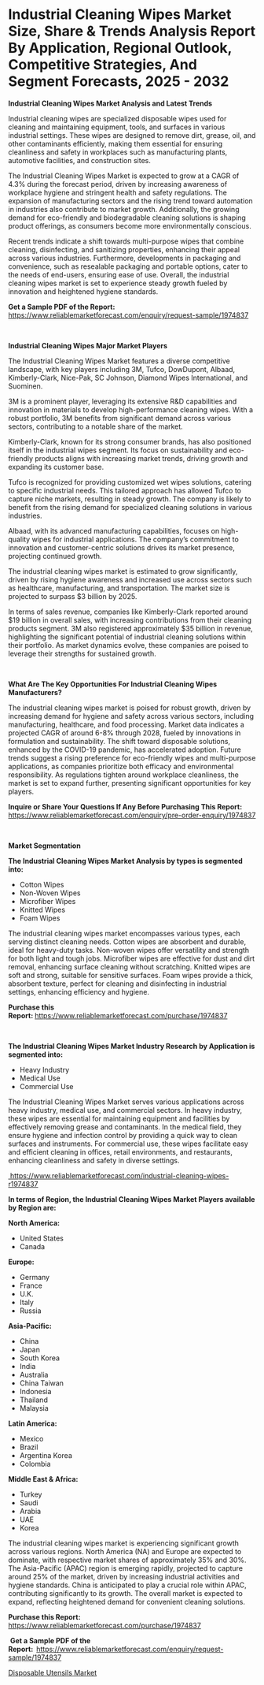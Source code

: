 <p><h1>Industrial Cleaning Wipes Market Size, Share & Trends Analysis Report By Application, Regional Outlook, Competitive Strategies, And Segment Forecasts, 2025 - 2032</h1></p><p><strong>Industrial Cleaning Wipes Market Analysis and Latest Trends</strong></p>
<p><p>Industrial cleaning wipes are specialized disposable wipes used for cleaning and maintaining equipment, tools, and surfaces in various industrial settings. These wipes are designed to remove dirt, grease, oil, and other contaminants efficiently, making them essential for ensuring cleanliness and safety in workplaces such as manufacturing plants, automotive facilities, and construction sites.</p><p>The Industrial Cleaning Wipes Market is expected to grow at a CAGR of 4.3% during the forecast period, driven by increasing awareness of workplace hygiene and stringent health and safety regulations. The expansion of manufacturing sectors and the rising trend toward automation in industries also contribute to market growth. Additionally, the growing demand for eco-friendly and biodegradable cleaning solutions is shaping product offerings, as consumers become more environmentally conscious.</p><p>Recent trends indicate a shift towards multi-purpose wipes that combine cleaning, disinfecting, and sanitizing properties, enhancing their appeal across various industries. Furthermore, developments in packaging and convenience, such as resealable packaging and portable options, cater to the needs of end-users, ensuring ease of use. Overall, the industrial cleaning wipes market is set to experience steady growth fueled by innovation and heightened hygiene standards.</p></p>
<p><strong>Get a Sample PDF of the Report:&nbsp;</strong> <a href="https://www.reliablemarketforecast.com/enquiry/request-sample/1974837?utm_campaign=1108&utm_medium=2&utm_source=Github&utm_content=ia&utm_term=08022025&utm_id=industrial-cleaning-wipes">https://www.reliablemarketforecast.com/enquiry/request-sample/1974837</a></p>
<p>&nbsp;</p>
<p><strong>Industrial Cleaning Wipes Major Market Players</strong></p>
<p><p>The Industrial Cleaning Wipes Market features a diverse competitive landscape, with key players including 3M, Tufco, DowDupont, Albaad, Kimberly-Clark, Nice-Pak, SC Johnson, Diamond Wipes International, and Suominen. </p><p>3M is a prominent player, leveraging its extensive R&D capabilities and innovation in materials to develop high-performance cleaning wipes. With a robust portfolio, 3M benefits from significant demand across various sectors, contributing to a notable share of the market.</p><p>Kimberly-Clark, known for its strong consumer brands, has also positioned itself in the industrial wipes segment. Its focus on sustainability and eco-friendly products aligns with increasing market trends, driving growth and expanding its customer base.</p><p>Tufco is recognized for providing customized wet wipes solutions, catering to specific industrial needs. This tailored approach has allowed Tufco to capture niche markets, resulting in steady growth. The company is likely to benefit from the rising demand for specialized cleaning solutions in various industries.</p><p>Albaad, with its advanced manufacturing capabilities, focuses on high-quality wipes for industrial applications. The company’s commitment to innovation and customer-centric solutions drives its market presence, projecting continued growth.</p><p>The industrial cleaning wipes market is estimated to grow significantly, driven by rising hygiene awareness and increased use across sectors such as healthcare, manufacturing, and transportation. The market size is projected to surpass $3 billion by 2025.</p><p>In terms of sales revenue, companies like Kimberly-Clark reported around $19 billion in overall sales, with increasing contributions from their cleaning products segment. 3M also registered approximately $35 billion in revenue, highlighting the significant potential of industrial cleaning solutions within their portfolio. As market dynamics evolve, these companies are poised to leverage their strengths for sustained growth.</p></p>
<p>&nbsp;</p>
<p><strong>What Are The Key Opportunities For Industrial Cleaning Wipes Manufacturers?</strong></p>
<p><p>The industrial cleaning wipes market is poised for robust growth, driven by increasing demand for hygiene and safety across various sectors, including manufacturing, healthcare, and food processing. Market data indicates a projected CAGR of around 6-8% through 2028, fueled by innovations in formulation and sustainability. The shift toward disposable solutions, enhanced by the COVID-19 pandemic, has accelerated adoption. Future trends suggest a rising preference for eco-friendly wipes and multi-purpose applications, as companies prioritize both efficacy and environmental responsibility. As regulations tighten around workplace cleanliness, the market is set to expand further, presenting significant opportunities for key players.</p></p>
<p><strong>Inquire or Share Your Questions If Any Before Purchasing This Report:</strong> <a href="https://www.reliablemarketforecast.com/enquiry/pre-order-enquiry/1974837?utm_campaign=1108&utm_medium=2&utm_source=Github&utm_content=ia&utm_term=08022025&utm_id=industrial-cleaning-wipes">https://www.reliablemarketforecast.com/enquiry/pre-order-enquiry/1974837</a></p>
<p>&nbsp;</p>
<p><strong>Market Segmentation</strong></p>
<p><strong>The Industrial Cleaning Wipes Market Analysis by types is segmented into:</strong></p>
<p><ul><li>Cotton Wipes</li><li>Non-Woven Wipes</li><li>Microfiber Wipes</li><li>Knitted Wipes</li><li>Foam Wipes</li></ul></p>
<p><p>The industrial cleaning wipes market encompasses various types, each serving distinct cleaning needs. Cotton wipes are absorbent and durable, ideal for heavy-duty tasks. Non-woven wipes offer versatility and strength for both light and tough jobs. Microfiber wipes are effective for dust and dirt removal, enhancing surface cleaning without scratching. Knitted wipes are soft and strong, suitable for sensitive surfaces. Foam wipes provide a thick, absorbent texture, perfect for cleaning and disinfecting in industrial settings, enhancing efficiency and hygiene.</p></p>
<p><strong>Purchase this Report:&nbsp;</strong><a href="https://www.reliablemarketforecast.com/purchase/1974837?utm_campaign=1108&utm_medium=2&utm_source=Github&utm_content=ia&utm_term=08022025&utm_id=industrial-cleaning-wipes">https://www.reliablemarketforecast.com/purchase/1974837</a></p>
<p>&nbsp;</p>
<p><strong>The Industrial Cleaning Wipes Market Industry Research by Application is segmented into:</strong></p>
<p><ul><li>Heavy Industry</li><li>Medical Use</li><li>Commercial Use</li></ul></p>
<p><p>The Industrial Cleaning Wipes Market serves various applications across heavy industry, medical use, and commercial sectors. In heavy industry, these wipes are essential for maintaining equipment and facilities by effectively removing grease and contaminants. In the medical field, they ensure hygiene and infection control by providing a quick way to clean surfaces and instruments. For commercial use, these wipes facilitate easy and efficient cleaning in offices, retail environments, and restaurants, enhancing cleanliness and safety in diverse settings.</p></p>
<p><a href="https://www.reliablemarketforecast.com/industrial-cleaning-wipes-r1974837?utm_campaign=1108&utm_medium=2&utm_source=Github&utm_content=ia&utm_term=08022025&utm_id=industrial-cleaning-wipes">&nbsp;https://www.reliablemarketforecast.com/industrial-cleaning-wipes-r1974837</a></p>
<p><strong>In terms of Region, the Industrial Cleaning Wipes Market Players available by Region are:</strong></p>
<p>
    <p> <strong> North America: </strong>
        <ul>
            <li>United States</li>
            <li>Canada</li>
        </ul>
        </p> 
    <p> <strong> Europe: </strong>
        <ul>
            <li>Germany</li>
            <li>France</li>
            <li>U.K.</li>
            <li>Italy</li>
            <li>Russia</li>
        </ul>
        </p> 
    <p> <strong> Asia-Pacific: </strong>
        <ul>
            <li>China</li>
            <li>Japan</li>
            <li>South Korea</li>
            <li>India</li>
            <li>Australia</li>
            <li>China Taiwan</li>
            <li>Indonesia</li>
            <li>Thailand</li>
            <li>Malaysia</li>
        </ul>
        </p> 
    <p> <strong> Latin America: </strong>
        <ul>
            <li>Mexico</li>
            <li>Brazil</li>
            <li>Argentina Korea</li>
            <li>Colombia</li>
        </ul>
        </p> 
    <p> <strong> Middle East & Africa: </strong>
        <ul>
            <li>Turkey</li>
            <li>Saudi</li>
            <li>Arabia</li>
            <li>UAE</li>
            <li>Korea</li>
        </ul>
    </p>
    </p>
<p><p>The industrial cleaning wipes market is experiencing significant growth across various regions. North America (NA) and Europe are expected to dominate, with respective market shares of approximately 35% and 30%. The Asia-Pacific (APAC) region is emerging rapidly, projected to capture around 25% of the market, driven by increasing industrial activities and hygiene standards. China is anticipated to play a crucial role within APAC, contributing significantly to its growth. The overall market is expected to expand, reflecting heightened demand for convenient cleaning solutions.</p></p>
<p><strong>Purchase this Report: </strong><a href="https://www.reliablemarketforecast.com/purchase/1974837?utm_campaign=1108&utm_medium=2&utm_source=Github&utm_content=ia&utm_term=08022025&utm_id=industrial-cleaning-wipes">https://www.reliablemarketforecast.com/purchase/1974837</a></p>
<p>&nbsp;<strong>Get a Sample PDF of the Report:&nbsp;&nbsp;</strong><a href="https://www.reliablemarketforecast.com/enquiry/request-sample/1974837?utm_campaign=1108&utm_medium=2&utm_source=Github&utm_content=ia&utm_term=08022025&utm_id=industrial-cleaning-wipes">https://www.reliablemarketforecast.com/enquiry/request-sample/1974837</a></p>
<p><strong></strong></p>
<p><p><a href="https://github.com/CliffMedina6/Market-Research-Report-List-7/blob/main/disposable-utensils-market.md?utm_campaign=1108&utm_medium=2&utm_source=Github&utm_content=ia&utm_term=08022025&utm_id=industrial-cleaning-wipes">Disposable Utensils Market</a></p></p>
